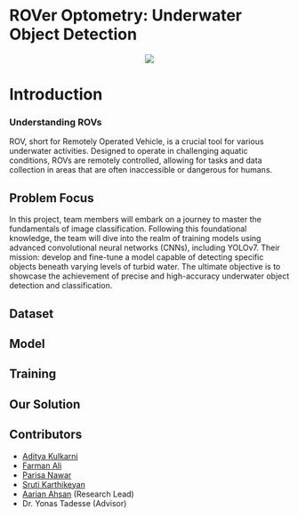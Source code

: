 # ROVer Optometry: Underwater Object Detection
<p align = "center"><img src = https://github.com/ACM-Research/ROVer-Optometry-Underwater-Object-Detection/blob/main/ACM_Research__ROVer_Optometry__Underwater_Object_Detection_-1.png></p>

# Introduction

### Understanding ROVs
ROV, short for Remotely Operated Vehicle, is a crucial tool for various underwater activities. Designed to operate in challenging aquatic conditions, ROVs are remotely controlled, allowing for tasks and data collection in areas that are often inaccessible or dangerous for humans.

## Problem Focus
In this project, team members will embark on a journey to master the fundamentals of image classification. Following this foundational knowledge, the team will dive into the realm of training models using advanced convolutional neural networks (CNNs), including YOLOv7. Their mission: develop and fine-tune a model capable of detecting specific objects beneath varying levels of turbid water. The ultimate objective is to showcase the achievement of precise and high-accuracy underwater object detection and classification.

## Dataset


## Model
<!--We primarily used the TensorFlow 2 Object Detection API to train models. We prioritized speed in our model instances since the final product would end up processing live input and translating it to game controls. Games require very low input lag, on the order of milliseconds, so a very accurate but slow model fell out of favor as opposed to a generally accurate but fast model. We used SSDMobileNetv2 and YOLOv7, which are excellent at fast object detection. -->

## Training
<!-- The model was trained on Google Colab since it provided a Python environment with usable GPUs for training. -->

## Our Solution


## Contributors
- [Aditya Kulkarni](https://github.com/adityak0909)
- [Farman Ali](https://github.com/Farmanmann)
- [Parisa Nawar](https://github.com/rixarixaaa)
- [Sruti Karthikeyan](https://github.com/srutiswathi)
- [Aarian Ahsan](https://github.com/aarian-a) (Research Lead)
- Dr. Yonas Tadesse (Advisor)
